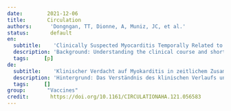 ```yaml
---
date:        2021-12-06
title:       Circulation
authors:      'Dongngan, TT, Dionne, A, Muniz, JC, et al.'
status:       default
en:
  subtitle:    'Clinically Suspected Myocarditis Temporally Related to COVID-19 Vaccination in Adolescents and Young Adults'
  description: 'Background: Understanding the clinical course and short-term outcomes of suspected myocarditis following COVID-19 vaccination has important public health implications in the decision to vaccinate youth. Results: We report on 139 adolescents and young adults with 140 episodes of suspected myocarditis (49 confirmed, 91 probable) at 26 centers. Most patients were male (N=126, 90.6%) and White (N=92, 66.2%); 29 (20.9%) were Hispanic; and median age was 15.8 years (range 12.1-20.3, IQR 14.5-17.0). Suspected myocarditis occurred in 136 patients (97.8%) following mRNA vaccine, with 131 (94.2%) following the Pfizer-BioNTech vaccine; 128 (91.4%) occurred after the 2nd dose. Symptoms started a median of 2 days (range 0-22, IQR 1-3) after vaccination. The most common symptom was chest pain (99.3%). Patients were treated with nonsteroidal anti-inflammatory drugs (81.3%), intravenous immunoglobulin (21.6%), glucocorticoids (21.6%), colchicine (7.9%) or no anti-inflammatory therapies (8.6%). Twenty-six patients (18.7%) were in the ICU, two were treated with inotropic/vasoactive support, and none required ECMO or died. Median hospital stay was 2 days (range 0-10, IQR 2-3). All patients had elevated troponin I (N=111, 8.12 ng/mL, IQR 3.50-15.90) or T (N=28, 0.61 ng/mL, IQR 0.25-1.30); 69.8% had abnormal electrocardiograms and/or arrythmias (7 with non-sustained ventricular tachycardia); and 18.7% had left ventricular ejection fraction (LVEF) <55% on echocardiogram. Of 97 patients who underwent cMRI at median 5 days (range 0-88, IQR 3-17) from symptom onset, 75 (77.3%) had abnormal findings: 74 (76.3%) had late gadolinium enhancement, 54 (55.7%) had myocardial edema, and 49 (50.5%) met Lake Louise criteria. Among 26 patients with LVEF <55% on echocardiogram, all with follow-up had normalized function (N=25). Conclusions: Most cases of suspected COVID-19 vaccine myocarditis occurring in persons <21 years have a mild clinical course with rapid resolution of symptoms. Abnormal findings on cMRI were frequent. Future studies should evaluate risk factors, mechanisms, and long-term outcomes.'
  tags:     [p]
de: 
  subtitle:    'Klinischer Verdacht auf Myokarditis in zeitlichem Zusammenhang mit der COVID-19-Impfung bei Jugendlichen und jungen Erwachsenen'
  description: 'Hintergrund: Das Verständnis des klinischen Verlaufs und der kurzfristigen Ergebnisse einer vermuteten Myokarditis nach einer COVID-19-Impfung hat wichtige Auswirkungen auf die öffentliche Gesundheit bei der Entscheidung über die Impfung von Jugendlichen. Ergebnisse: Wir berichten über 139 Jugendliche und junge Erwachsene mit 140 Episoden von vermuteter Myokarditis (49 bestätigt, 91 wahrscheinlich) in 26 Zentren. Die meisten Patienten waren männlich (N=126, 90,6 %) und weiß (N=92, 66,2 %); 29 (20,9 %) waren hispanischer Abstammung; das Durchschnittsalter betrug 15,8 Jahre (Spanne 12,1-20,3, IQR 14,5-17,0). Der Verdacht auf Myokarditis trat bei 136 Patienten (97,8 %) nach dem mRNA-Impfstoff auf, bei 131 (94,2 %) nach dem Impfstoff von Pfizer-BioNTech; 128 (91,4 %) traten nach der zweiten Dosis auf. Die Symptome traten im Median 2 Tage (Bereich 0-22, IQR 1-3) nach der Impfung auf. Das häufigste Symptom waren Brustschmerzen (99,3 %). Die Patienten wurden mit nichtsteroidalen Antiphlogistika (81,3 %), intravenösem Immunglobulin (21,6 %), Glukokortikoiden (21,6 %), Colchicin (7,9 %) oder keinen entzündungshemmenden Therapien (8,6 %) behandelt. Sechsundzwanzig Patienten (18,7 %) befanden sich auf der Intensivstation, zwei wurden mit inotroper/vasoaktiver Unterstützung behandelt, und keiner benötigte eine ECMO oder starb. Der mittlere Krankenhausaufenthalt betrug 2 Tage (Bereich 0-10, IQR 2-3). Alle Patienten wiesen erhöhte Troponin I- (N=111, 8,12 ng/ml, IQR 3,50-15,90) oder T-Werte (N=28, 0,61 ng/ml, IQR 0,25-1,30) auf; 69,8 % hatten anormale Elektrokardiogramme und/oder Arrythmien (7 mit nicht anhaltenden ventrikulären Tachykardien); und 18,7 % hatten eine linksventrikuläre Auswurffraktion (LVEF) <55 % im Echokardiogramm. Von 97 Patienten, die sich im Median 5 Tage (Spanne 0-88, IQR 3-17) nach Auftreten der Symptome einer cMRI unterzogen, wiesen 75 (77,3 %) abnorme Befunde auf: 74 (76,3 %) hatten ein spätes Gadolinium-Enhancement, 54 (55,7 %) ein Myokardödem und 49 (50,5 %) erfüllten die Lake-Louise-Kriterien. Von den 26 Patienten mit einer LVEF <55% im Echokardiogramm hatten sich alle bei der Nachuntersuchung normalisiert (N=25). Schlussfolgerungen: Die meisten Fälle von Verdacht auf COVID-19-Impfstoff-Myokarditis, die bei Personen unter 21 Jahren auftreten, haben einen milden klinischen Verlauf mit raschem Abklingen der Symptome. Abnorme Befunde im cMRI waren häufig. Künftige Studien sollten Risikofaktoren, Mechanismen und langfristige Ergebnisse untersuchen.'
  tags:     []
group:       "Vaccines"
credit:       https://doi.org/10.1161/CIRCULATIONAHA.121.056583
---
```

